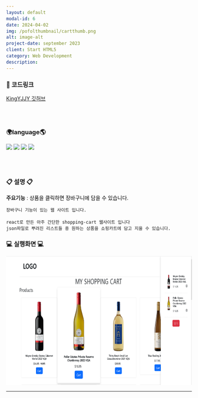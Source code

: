 ```yaml
---
layout: default
modal-id: 6
date: 2024-04-02
img: /pofolthumbnail/cartthumb.png
alt: image-alt
project-date: september 2023
client: Start HTML5
category: Web Development
description: 
---
```


### 📌 코드링크 
 [KingYJJY 깃허브](https://github.com/kingyjjy/shopping-cart "https://github.com/kingyjjy/shopping-cart")  

 <br><br/>

### 🌍language🌎
  <img src="https://img.shields.io/badge/html5-E34F26?style=for-the-badge&logo=html5&logoColor=white"> 
  <img src="https://img.shields.io/badge/css-1572B6?style=for-the-badge&logo=css3&logoColor=white"> 
  <img src="https://img.shields.io/badge/javascript-F7DF1E?style=for-the-badge&logo=javascript&logoColor=black"> 
  <img src="https://img.shields.io/badge/jquery-0769AD?style=for-the-badge&logo=jquery&logoColor=white">  

   <br><br/>

### 📋 설명 📋
 **주요기능** : <span style="color:black">상품을 클릭하면 장바구니에 담을 수 있습니다.</span>

    장바구니 기능이 있는 웹 사이트 입니다.

    react로 만든 아주 간단한 shopping-cart 웹사이트 입니다
    json파일로 뿌려진 리스트들 중 원하는 상품을 쇼핑카트에 담고 지울 수 있습니다.

 ### 💻 실행화면 💻
 <img src="../img/project/shopcart/cart.png" width="800" height="350">  


---